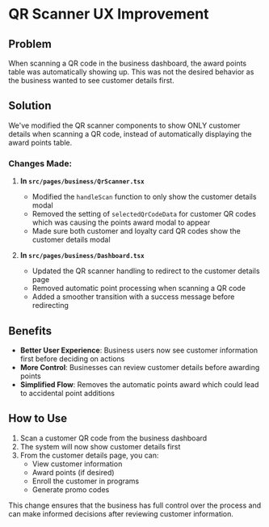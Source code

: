 # QR Scanner UX Improvement

## Problem
When scanning a QR code in the business dashboard, the award points table was automatically showing up. This was not the desired behavior as the business wanted to see customer details first.

## Solution

We've modified the QR scanner components to show ONLY customer details when scanning a QR code, instead of automatically displaying the award points table.

### Changes Made:

1. **In `src/pages/business/QrScanner.tsx`**
   - Modified the `handleScan` function to only show the customer details modal
   - Removed the setting of `selectedQrCodeData` for customer QR codes which was causing the points award modal to appear
   - Made sure both customer and loyalty card QR codes show the customer details modal

2. **In `src/pages/business/Dashboard.tsx`**
   - Updated the QR scanner handling to redirect to the customer details page
   - Removed automatic point processing when scanning a QR code
   - Added a smoother transition with a success message before redirecting

## Benefits

- **Better User Experience**: Business users now see customer information first before deciding on actions
- **More Control**: Businesses can review customer details before awarding points
- **Simplified Flow**: Removes the automatic points award which could lead to accidental point additions

## How to Use

1. Scan a customer QR code from the business dashboard
2. The system will now show customer details first
3. From the customer details page, you can:
   - View customer information
   - Award points (if desired)
   - Enroll the customer in programs
   - Generate promo codes

This change ensures that the business has full control over the process and can make informed decisions after reviewing customer information. 